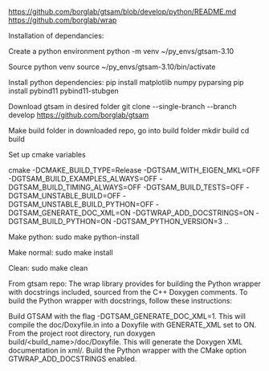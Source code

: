 
https://github.com/borglab/gtsam/blob/develop/python/README.md
https://github.com/borglab/wrap


Installation of dependancies:

Create a python environment
python -m venv ~/py_envs/gtsam-3.10

Source python venv
source ~/py_envs/gtsam-3.10/bin/activate

Install python dependencies:
pip install matplotlib numpy pyparsing
pip install pybind11 pybind11-stubgen

Download gtsam in desired folder
git clone --single-branch --branch develop https://github.com/borglab/gtsam

Make build folder in downloaded repo, go into build folder
mkdir build
cd build

Set up cmake variables

cmake -DCMAKE_BUILD_TYPE=Release -DGTSAM_WITH_EIGEN_MKL=OFF -DGTSAM_BUILD_EXAMPLES_ALWAYS=OFF -DGTSAM_BUILD_TIMING_ALWAYS=OFF -DGTSAM_BUILD_TESTS=OFF -DGTSAM_UNSTABLE_BUILD=OFF -DGTSAM_UNSTABLE_BUILD_PYTHON=OFF -DGTSAM_GENERATE_DOC_XML=ON -DGTWRAP_ADD_DOCSTRINGS=ON -DGTSAM_BUILD_PYTHON=ON -DGTSAM_PYTHON_VERSION=3 ..

Make python:
sudo make python-install

Make normal:
sudo make install

Clean:
sudo make clean




From gtsam repo:
The wrap library provides for building the Python wrapper with docstrings included, sourced from the C++ Doxygen comments. To build the Python wrapper with docstrings, follow these instructions:

Build GTSAM with the flag -DGTSAM_GENERATE_DOC_XML=1. This will compile the doc/Doxyfile.in into a Doxyfile with GENERATE_XML set to ON.
From the project root directory, run doxygen build/<build_name>/doc/Doxyfile. This will generate the Doxygen XML documentation in xml/.
Build the Python wrapper with the CMake option GTWRAP_ADD_DOCSTRINGS enabled.